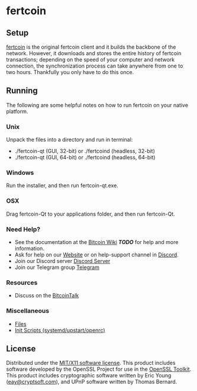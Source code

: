 fertcoin
=====================

Setup
---------------------
[fertcoin](https://www.fertcoinproject.org/fertcoin-wallets/) is the original fertcoin client and it builds the backbone of the network. However, it downloads and stores the entire history of fertcoin transactions; depending on the speed of your computer and network connection, the synchronization process can take anywhere from one to two hours. Thankfully you only have to do this once.

Running
---------------------
The following are some helpful notes on how to run fertcoin on your native platform.

### Unix

Unpack the files into a directory and run in terminal:

- ./fertcoin-qt (GUI, 32-bit) or ./fertcoind (headless, 32-bit)
- ./fertcoin-qt (GUI, 64-bit) or ./fertcoind (headless, 64-bit)

### Windows

Run the installer, and then run fertcoin-qt.exe.

### OSX

Drag fertcoin-Qt to your applications folder, and then run fertcoin-Qt.

### Need Help?

* See the documentation at the [Bitcoin Wiki](https://en.bitcoin.it/wiki/Main_Page) ***TODO***
for help and more information.
* Ask for help on our [Website](https://www.fertcoinproject.org/help-support/) or on help-support channel in [Discord](http://discordapp.com/invite/B8F7Jdv).
* Join our Discord server [Discord Server](http://discordapp.com/invite/B8F7Jdv)
* Join our Telegram group [Telegram](http://t.me/fertcoincoin )

### Resources

* Discuss on the [BitcoinTalk](https://bitcointalk.org/index.php?topic=1848351.0)

### Miscellaneous

- [Files](files.md)
- [Init Scripts (systemd/upstart/openrc)](init.md)

License
---------------------
Distributed under the [MIT/X11 software license](http://www.opensource.org/licenses/mit-license.php).
This product includes software developed by the OpenSSL Project for use in the [OpenSSL Toolkit](https://www.openssl.org/). This product includes
cryptographic software written by Eric Young ([eay@cryptsoft.com](mailto:eay@cryptsoft.com)), and UPnP software written by Thomas Bernard.

